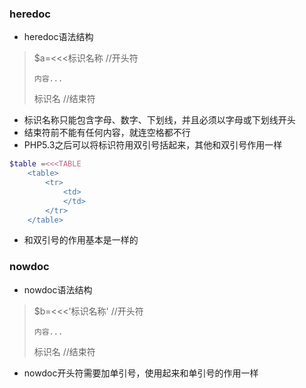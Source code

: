 ### heredoc

* heredoc语法结构

> $a=<<<标识名称  //开头符
>
>     内容...
>
>标识名 //结束符

* 标识名称只能包含字母、数字、下划线，并且必须以字母或下划线开头
* 结束符前不能有任何内容，就连空格都不行
* PHP5.3之后可以将标识符用双引号括起来，其他和双引号作用一样

```PHP
$table =<<<TABLE
    <table>
        <tr>
            <td>
            </td>
        </tr>
    </table>
```
* 和双引号的作用基本是一样的

### nowdoc
* nowdoc语法结构

>$b=<<<'标识名称' //开头符
>
>     内容...
>
>标识名 //结束符

* nowdoc开头符需要加单引号，使用起来和单引号的作用一样
